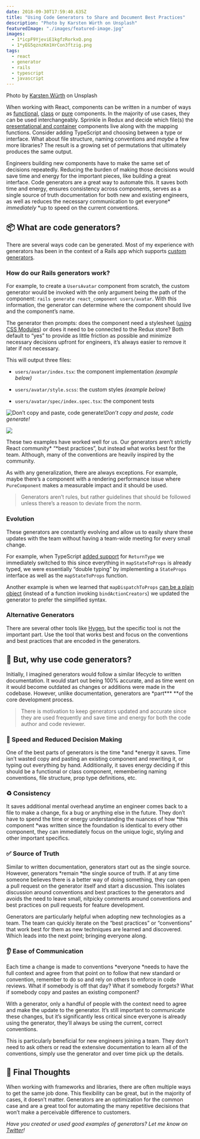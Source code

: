 ```yaml
---
date: 2018-09-30T17:59:40.635Z
title: "Using Code Generators to Share and Document Best Practices"
description: "Photo by Karsten Würth on Unsplash"
featuredImage: "./images/featured-image.jpg"
images:
  - 1*icpF9YjeviE1kgfzRorkxQ.png
  - 1*yEG5qznzKm1HrCon3ftzig.png
tags:
  - react
  - generator
  - rails
  - typescript
  - javascript
---
```


Photo by [Karsten Würth](https://unsplash.com/photos/w_a40DuyPAc?utm_source=unsplash&utm_medium=referral&utm_content=creditCopyText) on Unsplash

When working with React, components can be written in a number of ways as [functional](https://reactjs.org/docs/components-and-props.html#functional-and-class-components), [class](https://reactjs.org/docs/components-and-props.html#functional-and-class-components) or [pure](https://reactjs.org/docs/react-api.html#reactpurecomponent) components. In the majority of use cases, they can be used interchangeably. Sprinkle in Redux and decide which file(s) the [presentational and container](https://redux.js.org/basics/usagewithreact#presentational-and-container-components) components live along with the mapping functions. Consider adding TypeScript and choosing between a type or interface. What about file structure, naming conventions and _maybe_ a few more libraries? The result is a growing set of permutations that ultimately produces the same output.

Engineers building new components have to make the same set of decisions repeatedly. Reducing the burden of making those decisions would save time and energy for the important pieces, like building a great interface. Code generators are a great way to automate this. It saves both time and energy, ensures consistency across components, serves as a single source of truth documentation for both new and existing engineers, as well as reduces the necessary communication to get everyone\* _immediately_ \*up to speed on the current conventions.

## 📦 What are code generators?

There are several ways code can be generated. Most of my experience with generators has been in the context of a Rails app which supports [custom generators](https://guides.rubyonrails.org/generators.html).

### How do our Rails generators work?

For example, to create a `UsersAvatar` component from scratch, the custom generator would be invoked with the only argument being the path of the component: `rails generate react_component users/avatar`. With this information, the generator can determine where the component should live and the component’s name.

The generator then prompts: does the component need a stylesheet ([using CSS Modules](https://medium.com/@skovy/writing-maintainable-styles-and-components-with-css-modules-308a9216a6c2)) or does it need to be connected to the Redux store? Both default to “yes” to provide as little friction as possible and minimize necessary decisions upfront for engineers, it’s always easier to remove it later if not necessary.

This will output three files:

- `users/avatar/index.tsx`: the component implementation _(example below)_

- `users/avatar/style.scss`: the custom styles _(example below)_

- `users/avatar/spec/index.spec.tsx`: the component tests

![Don’t copy and paste, code generate!](1*icpF9YjeviE1kgfzRorkxQ.png)_Don’t copy and paste, code generate!_

![](1*yEG5qznzKm1HrCon3ftzig.png)

These two examples have worked well for us. Our generators aren’t strictly React community* “*best practices”, but instead what works best for the team. Although, many of the conventions are heavily inspired by the community.

As with any generalization, there are always exceptions. For example, maybe there’s a component with a rendering performance issue where `PureComponent` makes a measurable impact and it should be used.

> Generators aren’t rules, but rather guidelines that should be followed unless there’s a reason to deviate from the norm.

### Evolution

These generators are constantly evolving and allow us to easily share these updates with the team without having a team-wide meeting for every small change.

For example, when TypeScript [added support](https://www.typescriptlang.org/docs/handbook/release-notes/typescript-2-8.html#predefined-conditional-types) for `ReturnType` we immediately switched to this since everything in `mapStateToProps` is already typed, we were essentially “double typing” by implementing a `StateProps` interface as well as the `mapStateToProps` function.

Another example is when we learned that `mapDispatchToProps` [can be a plain object](https://github.com/reduxjs/react-redux/blob/master/docs/api.md#arguments) (instead of a function invoking `bindActionCreators`) we updated the generator to prefer the simplified syntax.

### Alternative Generators

There are several other tools like [Hygen](http://www.hygen.io/), but the specific tool is not the important part. Use the tool that works best and focus on the conventions and best practices that are encoded in the generators.

## 🤖 But, why use code generators?

Initially, I imagined generators would follow a similar lifecycle to written documentation. It would start out being 100% accurate, and as time went on it would become outdated as changes or additions were made in the codebase. However, unlike documentation, generators are \*part**\* **of the core development process.

> There is motivation to keep generators updated and accurate since they are used frequently and save time and energy for both the code author and code reviewer.

### 🏃‍ Speed and Reduced Decision Making

One of the best parts of generators is the time *and *energy it saves. Time isn’t wasted copy and pasting an existing component and rewriting it, or typing out everything by hand. Additionally, it saves energy deciding if this should be a functional or class component, remembering naming conventions, file structure, prop type definitions, etc.

### ♻️ Consistency

It saves additional mental overhead anytime an engineer comes back to a file to make a change, fix a bug or anything else in the future. They don’t have to spend the time or energy understanding the nuances of how *this component *was written since the foundation is identical to every other component, they can immediately focus on the unique logic, styling and other important specifics.

### ✅ Source of Truth

Similar to written documentation, generators start out as the single source. However, generators *remain *the single source of truth. If at any time someone believes there is a better way of doing something, they can open a pull request on the generator itself and start a discussion. This isolates discussion around conventions and best practices to the generators and avoids the need to leave small, nitpicky comments around conventions and best practices on pull requests for feature development.

Generators are particularly helpful when adopting new technologies as a team. The team can quickly iterate on the “best practices” or “conventions” that work best for them as new techniques are learned and discovered. Which leads into the next point; bringing everyone along.

### 👂 Ease of Communication

Each time a change is made to conventions *everyone *needs to have the full context and agree from that point on to follow that new standard or convention, remember to do so and rely on others to enforce in code reviews. What if somebody is off that day? What if somebody forgets? What if somebody copy and pastes an existing component?

With a generator, only a handful of people with the context need to agree and make the update to the generator. It’s still important to communicate these changes, but it’s significantly less critical since everyone is already using the generator, they’ll always be using the current, correct conventions.

This is particularly beneficial for new engineers joining a team. They don’t need to ask others or read the extensive documentation to learn all of the conventions, simply use the generator and over time pick up the details.

## 🤔 Final Thoughts

When working with frameworks and libraries, there are often multiple ways to get the same job done. This flexibility can be great, but in the majority of cases, it doesn’t matter. Generators are an optimization for the common case and are a great tool for automating the many repetitive decisions that won’t make a perceivable difference to customers.

_Have you created or used good examples of generators? Let me know on [Twitter](https://twitter.com/spencerskovy)!_
